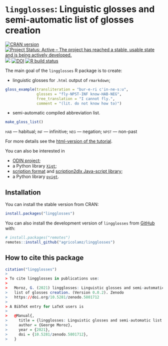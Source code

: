 <!-- README.md is generated from README.Rmd. Please edit that file -->

# `lingglosses`: Linguistic glosses and semi-automatic list of glosses creation

[![CRAN version](https://www.r-pkg.org/badges/version/lingglosses)](https://cran.r-project.org/package=lingglosses)
[![Project Status: Active – The project has reached a stable, usable state and is being actively developed.](https://www.repostatus.org/badges/latest/active.svg)](https://www.repostatus.org/#active)
[![](http://cranlogs.r-pkg.org/badges/grand-total/lingglosses)](https://CRAN.R-project.org/package=lingglosses)
[![DOI](https://zenodo.org/badge/440443756.svg)](https://zenodo.org/badge/latestdoi/440443756)
[![R build status](https://github.com/agricolamz/lingglosses/workflows/R-CMD-check/badge.svg)](https://github.com/agricolamz/lingglosses/actions)

The main goal of the `lingglosses` R package is to create:

* linguistic glosses for `.html` output of `rmarkdown`;

```r
gloss_example(transliteration = "bur-e-ri c'in-ne-sːu",
              glosses = "fly-NPST-INF know-HAB-NEG", 
              free_translation = "I cannot fly.", 
              comment = "(lit. do not know how to)")
```



* semi-automatic compiled abbreviation list.

```r
make_gloss_list()
```

<span style="font-variant:small-caps;">hab</span> — habitual; <span style="font-variant:small-caps;">inf</span> — infinitive; <span style="font-variant:small-caps;">neg</span> — negation; <span style="font-variant:small-caps;">npst</span> — non-past

For more details see the [html-version of the tutorial](https://agricolamz.github.io/lingglosses/).

You can also be interested in 

* [ODIN project](https://odin.linguistlist.org/);
* a Python library [`Xigt`](https://github.com/xigt/xigt);
* [scription format](https://github.com/digitallinguistics/scription) and [scription2dlx Java-script library](https://github.com/digitallinguistics/scription2dlx);
* a Python library [`pyigt`](https://github.com/cldf/pyigt).

## Installation

You can install the stable version from CRAN:


```r
install.packages("lingglosses")
```

You can also install the development version of `lingglosses` from [GitHub](https://github.com/agricolamz/lingglosses) with:


```r
# install.packages("remotes")
remotes::install_github("agricolamz/lingglosses")
```

## How to cite this package


```r
citation("lingglosses")
> 
> To cite lingglosses in publications use:
> 
>   Moroz, G. (2021) lingglosses: Linguistic glosses and semi-automatic
>   list of glosses creation. (Version 0.0.2). Zenodo
>   https://doi.org/10.5281/zenodo.5801712
> 
> A BibTeX entry for LaTeX users is
> 
>   @Manual{,
>     title = {lingglosses: Linguistic glosses and semi-automatic list of glosses creation},
>     author = {George Moroz},
>     year = {2021},
>     doi = {10.5281/zenodo.5801712},
>   }
```


